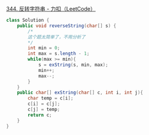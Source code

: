 [344. 反转字符串 - 力扣（LeetCode）](https://leetcode.cn/problems/reverse-string/description/)
```java
class Solution {
    public void reverseString(char[] s) {
        /*
        这个题太简单了，不用分析了
        */
        int min = 0;
        int max = s.length - 1;
        while(max >= min){
            s = exString(s, min, max);
            min++;
            max--;
        }
    }
    public char[] exString(char[] c, int i, int j){
        char temp = c[i];
        c[i] = c[j];
        c[j] = temp;
        return c;
    }
}
```